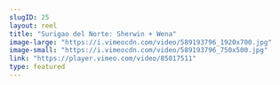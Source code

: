 ```yaml
---
slugID: 25 
layout: reel
title: "Surigao del Norte: Sherwin + Wena"
image-large: "https://i.vimeocdn.com/video/589193796_1920x700.jpg"
image-small: "https://i.vimeocdn.com/video/589193796_750x500.jpg"
link: "https://player.vimeo.com/video/85017511"
type: featured
---
```

